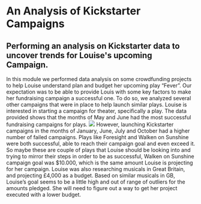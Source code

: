 # An Analysis of Kickstarter Campaigns
## Performing an analysis on Kickstarter data to uncover trends for Louise's upcoming Campaign.
In this module we performed data analysis on some crowdfunding projects to help Louise understand plan and budget her upcoming play “Fever”. Our expectation was to be able to provide Louis with some key factors to make her fundraising campaign a successful one. To do so, we analyzed several other campaigns that were in place to help launch similar plays. 
Louise is interested in starting a campaign for theater, specifically a play. The data provided shows that the months of May and June had the most successful fundraising campaigns for plays.
![](Kickstarter-analysis/Outcomes%20Based%20on%20Launch%20Date.png)
However, launching Kickstarter campaigns in the months of January, June, July and October had a higher number of failed campaigns.
Plays like Foresight and Walken on Sunshine were both successful, able to reach their campaign goal and even exceed it. So maybe these are couple of plays that Louise should be looking into and trying to mirror their steps in order to be as successful, Walken on Sunshine campaign goal was $10.000, which is the same amount Louise is projecting for her campaign.
Louise was also researching musicals in Great Britain, and projecting £4,000 as a budget. Based on similar musicals in GB, Louise’s goal seems to be a little high and out of range of outliers for the amounts pledged. She will need to figure out a way to get her project executed with a lower budget.  



